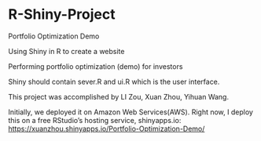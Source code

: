 # R-Shiny-Project
Portfolio Optimization Demo

Using Shiny in R to create a website

Performing portfolio optimization (demo) for investors

Shiny should contain sever.R and ui.R which is the user interface.


This project was accomplished by LI Zou, Xuan Zhou, Yihuan Wang.

Initially, we deployed it on Amazon Web Services(AWS). Right now, I deploy this on a free RStudio’s hosting service, shinyapps.io:
https://xuanzhou.shinyapps.io/Portfolio-Optimization-Demo/
